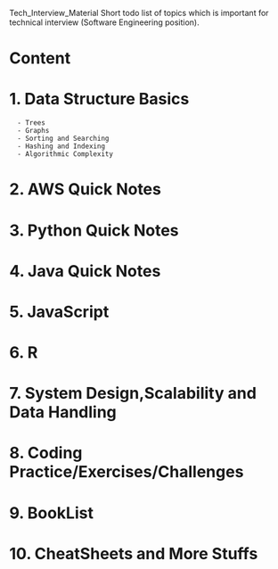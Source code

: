 Tech_Interview_Material
Short todo list of topics which is important for technical interview (Software Engineering position).

# Content
# 1. Data Structure Basics
      - Trees
      - Graphs
      - Sorting and Searching
      - Hashing and Indexing
      - Algorithmic Complexity  
# 2. AWS Quick Notes
# 3. Python Quick Notes
# 4. Java Quick Notes
# 5. JavaScript
# 6. R 
# 7. System Design,Scalability and Data Handling
# 8. Coding Practice/Exercises/Challenges
# 9. BookList
# 10. CheatSheets and More Stuffs
